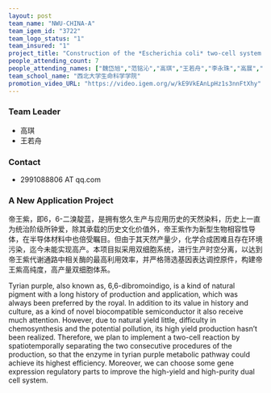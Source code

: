 ```yaml
---
layout: post
team_name: "NWU-CHINA-A"
team_igem_id: "3722"
team_logo_status: "1"
team_insured: "1"
project_title: "Construction of the *Escherichia coli* two-cell system for monarch violet dye production"
people_attending_count: 7
people_attending_names: ["魏岱旭","范铭沁","高琪","王若舟","李永珠","高展","叶少杰"]
team_school_name: "西北大学生命科学学院"
promotion_video_URL: "https://video.igem.org/w/kE9VkEAnLpHz1s3nnFtXhy"
---
```



### Team Leader
* 高琪
* 王若舟

### Contact
* 2991088806 AT qq.com

### A New Application Project

帝王紫，即6，6-二溴靛蓝，是拥有悠久生产与应用历史的天然染料，历史上一直为统治阶级所钟爱，除其承载的历史文化价值外，帝王紫作为新型生物相容性导体，在半导体材料中也倍受瞩目。但由于其天然产量少，化学合成困难且存在环境污染，迄今未能实现高产。本项目拟采用双细胞系统，进行生产时空分离，以达到帝王紫代谢通路中相关酶的最高利用效率，并严格筛选基因表达调控原件，构建帝王紫高纯度，高产量双细胞体系。

Tyrian purple, also known as, 6,6-dibromoindigo, is a kind of natural pigment with a long history of production and application, which was always been preferred by the royal. In addition to its value in history and culture, as a kind of novel biocompatible semiconductor it also receive much attention. However, due to natural yield little, difficulty in chemosynthesis and the potential pollution, its high yield production hasn’t been realized. Therefore, we plan to implement a two-cell reaction by spatiotemporally separating the two consecutive procedures of the production, so that the enzyme in tyrian purple metabolic pathway could achieve its highest efficiency. Moreover, we can choose some gene expression regulatory parts to improve the high-yield and high-purity dual cell system.
